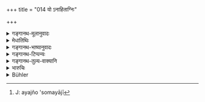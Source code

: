 +++
title = "014 यो ऽनाहिताग्निः"

+++

<details><summary>गङ्गानथ-मूलानुवादः</summary>

If a man, possessing a hundred cows, has not laid the Fire,—or a man possessing a thousand cows, performs no sacrifices,—out of the houses of these men also, one may take away (the sacrificial requisites) without hesitation.—(14)
</details>

<details><summary>मेधातिथिः</summary>

ब्राह्मणक्षत्रियाभ्याम् अप्य् एवंविधाभ्याम् आहर्तव्यम् इति श्लोकार्थः । **गो**ग्रहणं तावत् परिमाणधनोपलक्षणार्थम् । **अयज्वा **असोमयाजी[^१९] ॥ ११.१४ ॥


[^१९]:
     J: ayajño 'somayājī
</details>

<details><summary>गङ्गानथ-भाष्यानुवादः</summary>

What the verse means is that things may be taken also from Brāhmaṇas and
Kṣatriyas, if they are of the character described.

The ‘cow’ has been mentioned only as the standard of the amount of
wealth meant

‘Who performs no sacrifices’—does not perform the Soma-sacrifice.—(14)
</details>

<details><summary>गङ्गानथ-टिप्पन्यः</summary>

According to Medhātithi, Kullūka and Rāghavānanda, this refers to
Kṣatriyas as well as Brāhmaṇas;—according to Govindarāja it refers to
the former alone.
</details>

<details><summary>गङ्गानथ-तुल्य-वाक्यानि</summary>

**(verses 11.11-14)  
**

See Comparative notes for [Verse
11.11-12].
</details>

<details><summary>भारुचिः</summary>

निगदव्याख्यातः श्लोकः ॥ ११.१३ ॥
</details>

<details><summary>Bühler</summary>

014	If (a man) possessing one hundred cows, kindles not the sacred fire, or one possessing a thousand cows, drinks not the Soma-juice, a (sacrificer) may unhesitatingly take (what he requires) from the houses of those two, even (though they be Brahmanas or Kshatriyas);
</details>
